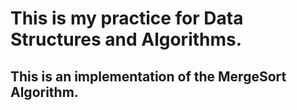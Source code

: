 # This is my practice for Data Structures and Algorithms.
## This is an implementation of the MergeSort Algorithm.
